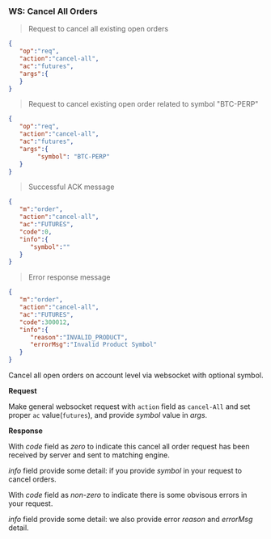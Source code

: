 ### WS: Cancel All Orders

> Request to cancel all existing open orders 

```json
{
   "op":"req",
   "action":"cancel-all",
   "ac":"futures",
   "args":{      
   }
}
```

> Request to cancel existing open order related to symbol "BTC-PERP"

```json
{
   "op":"req",
   "action":"cancel-all",
   "ac":"futures",
   "args":{ 
        "symbol": "BTC-PERP"     
   }
}
```

> Successful ACK message

```json
{
   "m":"order",
   "action":"cancel-all",
   "ac":"FUTURES",
   "code":0,
   "info":{
      "symbol":""
   }
}
```

> Error response message

```json
{
   "m":"order",
   "action":"cancel-all",
   "ac":"FUTURES",
   "code":300012,
   "info":{
      "reason":"INVALID_PRODUCT",
      "errorMsg":"Invalid Product Symbol"
   }
}
```

Cancel all open orders on account level via websocket with optional symbol.

**Request**

Make general websocket request with `action` field as `cancel-All` and set proper `ac` value(`futures`), and provide *symbol* value in *args*.

**Response**

With *code* field as *zero* to indicate this cancel all order request has been received by server and sent to matching engine. 

*info* field provide some detail: if you provide *symbol* in your request to cancel orders.

With *code* field as *non-zero* to indicate there is some obvisous errors in your request. 

*info* field provide some detail: we also provide error *reason* and *errorMsg* detail.
